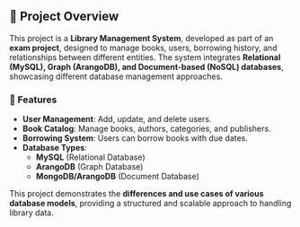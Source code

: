 ## 📌 Project Overview

This project is a **Library Management System**, developed as part of an **exam project**, designed to manage books, users, borrowing history, and relationships between different entities. The system integrates **Relational (MySQL), Graph (ArangoDB), and Document-based (NoSQL) databases**, showcasing different database management approaches.

### 🔹 Features

- **User Management**: Add, update, and delete users.
- **Book Catalog**: Manage books, authors, categories, and publishers.
- **Borrowing System**: Users can borrow books with due dates.
- **Database Types**:
  - **MySQL** (Relational Database)
  - **ArangoDB** (Graph Database)
  - **MongoDB/ArangoDB** (Document Database)

This project demonstrates the **differences and use cases of various database models**, providing a structured and scalable approach to handling library data.